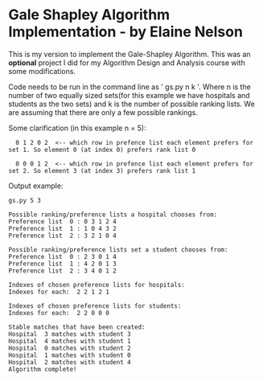 # Gale Shapley Algorithm Implementation - by Elaine Nelson


This is my version to implement the Gale-Shapley Algorithm. This was an **optional** project I did for my Algorithm Design and Analysis course with some modifications.

Code needs to be run in the command line as ' gs.py n k '. Where n is the number of two equally sized sets(for this example we have hospitals and students as the two sets) and k is the number of possible ranking lists. We are assuming that there are only a few possible rankings.

Some clarification (in this example n = 5): 
         
      0 1 2 0 2  <-- which row in prefence list each element prefers for set 1. So element 0 (at index 0) prefers rank list 0 
      
      0 0 0 1 2  <-- which row in prefence list each element prefers for set 2. So element 3 (at index 3) prefers rank list 1 
      
Output example: 
```
gs.py 5 3

Possible ranking/preference lists a hospital chooses from:
Preference list  0 : 0 3 1 2 4
Preference list  1 : 1 0 4 3 2
Preference list  2 : 3 2 1 0 4

Possible ranking/preference lists set a student chooses from:
Preference list  0 : 2 3 0 1 4
Preference list  1 : 4 2 0 1 3
Preference list  2 : 3 4 0 1 2

Indexes of chosen preference lists for hospitals:
Indexes for each:  2 2 1 2 1

Indexes of chosen preference lists for students:
Indexes for each:  2 2 0 0 0

Stable matches that have been created:
Hospital  3 matches with student 3
Hospital  4 matches with student 1
Hospital  0 matches with student 2
Hospital  1 matches with student 0
Hospital  2 matches with student 4
Algorithm complete!

```

